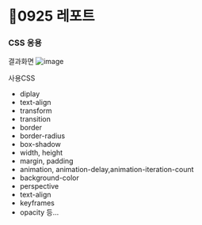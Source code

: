 # 🌟0925 레포트
### CSS 응용

결과화면
![image](https://github.com/SEUNGACHOI0925/0925/assets/112832677/98acaf5b-88b2-44f6-9fc0-e4b7ae765125)

사용CSS
- diplay
- text-align
- transform
- transition
- border
- border-radius
- box-shadow
- width, height
- margin, padding
- animation, animation-delay,animation-iteration-count
- background-color
- perspective
- text-align
- keyframes
- opacity 등...
